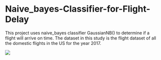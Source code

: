 # Naive_bayes-Classifier-for-Flight-Delay
This project uses naive_bayes classifier GaussianNB() to determine if a flight will arrive on time.
The dataset in this study is the flight dataset of all the domestic flights in the US for the year 2017.


![](https://user-images.githubusercontent.com/45433843/92992210-2ae6cb80-f49e-11ea-808d-fabc9342b06c.PNG)
